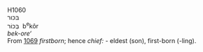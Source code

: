<body>
  <p>H1060<br>  בּכור  <br> בְּכוֹר  ‎  b<sup>e</sup>kôr  <br><i>bek-ore‘ </i><br>From <a href="h1069.htm">1069</a>  <i>firstborn</i>; hence <i>chief: - </i>eldest (son), first-born (-ling).<br></p>
 </body>